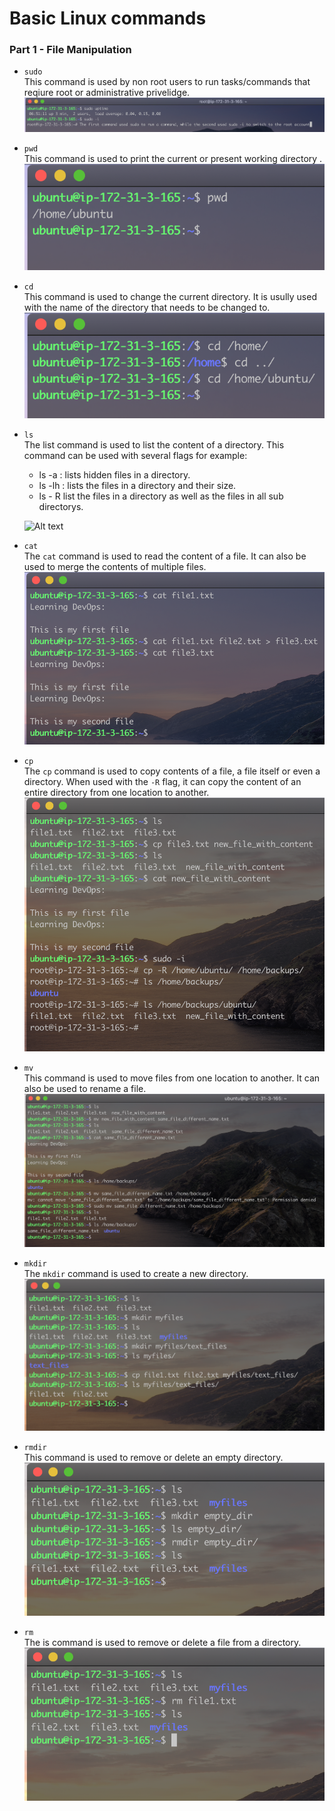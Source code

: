 # Basic Linux commands

### Part 1 - File Manipulation

- `sudo`  
   This command is used by non root users to run tasks/commands that reqiure root or administrative privelidge.
  ![Alt text](Images/img_01.png)
- `pwd`  
   This command is used to print the current or present working directory .
  ![Alt text](Images/img_02.png)
- `cd`  
   This command is used to change the current directory. It is usully used with the name of the directory that needs to be changed to.
  ![Alt text](Images/img_03.png)
- `ls`  
  The list command is used to list the content of a directory. This command can be used with several flags for example:

  - ls -a : lists hidden files in a directory.
  - ls -lh : lists the files in a directory and their size.
  - ls - R list the files in a directory as well as the files in all sub directorys.

  ![Alt text](Images/img_04.png)

- `cat`  
   The `cat` command is used to read the content of a file. It can also be used to merge the contents of multiple files.
  ![Alt text](Images/img_05.png)
- `cp`  
   The `cp` command is used to copy contents of a file, a file itself or even a directory. When used with the `-R` flag, it can copy the content of an entire directory from one location to another.
  ![Alt text](Images/img_06.png)
- `mv`  
   This command is used to move files from one location to another. It can also be used to rename a file.
  ![Alt text](Images/img_07.png)
- `mkdir`  
   The `mkdir` command is used to create a new directory.
  ![Alt text](Images/img_08.png)
- `rmdir`  
   This command is used to remove or delete an empty directory.
  ![Alt text](Images/img_09.png)
- `rm`  
   The is command is used to remove or delete a file from a directory.
  ![Alt text](Images/img_10.png)
